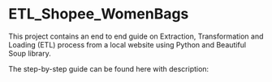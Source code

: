 # ETL_Shopee_WomenBags
This project contains an end to end guide on Extraction, Transformation and Loading (ETL) process from a local website using Python and Beautiful Soup library.

The step-by-step guide can be found here with description: 

